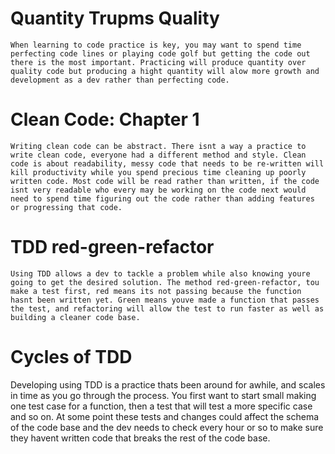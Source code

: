 # Quantity Trupms Quality

    When learning to code practice is key, you may want to spend time perfecting code lines or playing code golf but getting the code out there is the most important. Practicing will produce quantity over quality code but producing a hight quantity will alow more growth and development as a dev rather than perfecting code. 

# Clean Code: Chapter 1

    Writing clean code can be abstract. There isnt a way a practice to write clean code, everyone had a different method and style. Clean code is about readability, messy code that needs to be re-written will kill productivity while you spend precious time cleaning up poorly written code. Most code will be read rather than written, if the code isnt very readable who every may be working on the code next would need to spend time figuring out the code rather than adding features or progressing that code. 

# TDD red-green-refactor

    Using TDD allows a dev to tackle a problem while also knowing youre going to get the desired solution. The method red-green-refactor, tou make a test first, red means its not passing because the function hasnt been written yet. Green means youve made a function that passes the test, and refactoring will allow the test to run faster as well as building a cleaner code base. 

# Cycles of TDD

   Developing using TDD is a practice thats been around for awhile, and scales in time as you go through the process. You first want to start small making one test case for a function, then a test that will test a more specific case and so on. At some point these tests and changes could affect the schema of the code base and the dev needs to check every hour or so to make sure they havent written code that breaks the rest of the code base.  